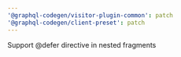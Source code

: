 ```yaml
---
'@graphql-codegen/visitor-plugin-common': patch
'@graphql-codegen/client-preset': patch
---
```


Support @defer directive in nested fragments
